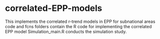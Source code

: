 # correlated-EPP-models
This implements the correlated r-trend models in EPP for subnational areas
code and fcns folders contain the R code for implementing the correlated EPP model
Simulation_main.R conducts the simulation study.
